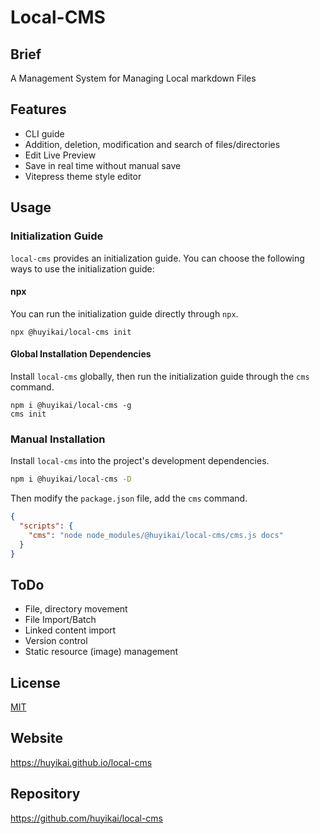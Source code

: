 # Local-CMS

## Brief

A Management System for Managing Local markdown Files

## Features

- CLI guide
- Addition, deletion, modification and search of files/directories
- Edit Live Preview
- Save in real time without manual save
- Vitepress theme style editor

## Usage

### Initialization Guide

`local-cms` provides an initialization guide. You can choose the following ways to use the initialization guide:

#### npx

You can run the initialization guide directly through `npx`.

```shell
npx @huyikai/local-cms init
```

#### Global Installation Dependencies

Install `local-cms` globally, then run the initialization guide through the `cms` command.

```shell
npm i @huyikai/local-cms -g
cms init
```

### Manual Installation

Install `local-cms` into the project's development dependencies.

```sh
npm i @huyikai/local-cms -D
```

Then modify the `package.json` file, add the `cms` command.

```json
{
  "scripts": {
    "cms": "node node_modules/@huyikai/local-cms/cms.js docs"
  }
}
```

## ToDo

- File, directory movement
- File Import/Batch
- Linked content import
- Version control
- Static resource (image) management

## License

[MIT](./license)

## Website

<https://huyikai.github.io/local-cms>

## Repository

<https://github.com/huyikai/local-cms>
